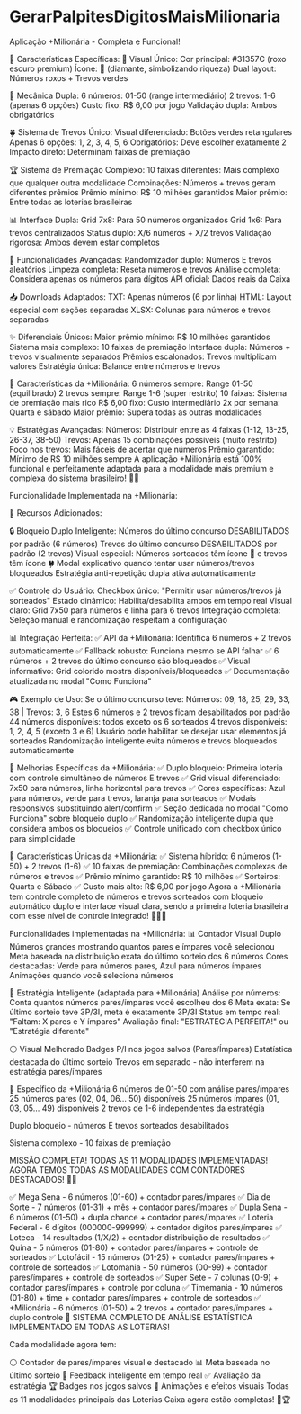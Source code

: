 # GerarPalpitesDigitosMaisMilionaria

Aplicação +Milionária - Completa e Funcional!

🎨 Características Específicas:
💎 Visual Único:
Cor principal: #31357C (roxo escuro premium)
Ícone: 💎 (diamante, simbolizando riqueza)
Dual layout: Números roxos + Trevos verdes

🎯 Mecânica Dupla:
6 números: 01-50 (range intermediário)
2 trevos: 1-6 (apenas 6 opções)
Custo fixo: R$ 6,00 por jogo
Validação dupla: Ambos obrigatórios

🍀 Sistema de Trevos Único:
Visual diferenciado: Botões verdes retangulares
Apenas 6 opções: 1, 2, 3, 4, 5, 6
Obrigatórios: Deve escolher exatamente 2
Impacto direto: Determinam faixas de premiação

🏆 Sistema de Premiação Complexo:
10 faixas diferentes: Mais complexo que qualquer outra modalidade
Combinações: Números + trevos geram diferentes prêmios
Prêmio mínimo: R$ 10 milhões garantidos
Maior prêmio: Entre todas as loterias brasileiras

📊 Interface Dupla:
Grid 7x8: Para 50 números organizados
Grid 1x6: Para trevos centralizados
Status duplo: X/6 números + X/2 trevos
Validação rigorosa: Ambos devem estar completos

🎲 Funcionalidades Avançadas:
Randomizador duplo: Números E trevos aleatórios
Limpeza completa: Reseta números e trevos
Análise completa: Considera apenas os números para dígitos
API oficial: Dados reais da Caixa

📥 Downloads Adaptados:
TXT: Apenas números (6 por linha)
HTML: Layout especial com seções separadas
XLSX: Colunas para números e trevos separadas

✨ Diferenciais Únicos:
Maior prêmio mínimo: R$ 10 milhões garantidos
Sistema mais complexo: 10 faixas de premiação
Interface dupla: Números + trevos visualmente separados
Prêmios escalonados: Trevos multiplicam valores
Estratégia única: Balance entre números e trevos

🎯 Características da +Milionária:
6 números sempre: Range 01-50 (equilibrado)
2 trevos sempre: Range 1-6 (super restrito)
10 faixas: Sistema de premiação mais rico
R$ 6,00 fixo: Custo intermediário
2x por semana: Quarta e sábado
Maior prêmio: Supera todas as outras modalidades

💡 Estratégias Avançadas:
Números: Distribuir entre as 4 faixas (1-12, 13-25, 26-37, 38-50)
Trevos: Apenas 15 combinações possíveis (muito restrito)
Foco nos trevos: Mais fáceis de acertar que números
Prêmio garantido: Mínimo de R$ 10 milhões sempre
A aplicação +Milionária está 100% funcional e perfeitamente adaptada para a modalidade mais premium e complexa do sistema brasileiro! 💎✨

Funcionalidade Implementada na +Milionária:

💎 Recursos Adicionados:

🔒 Bloqueio Duplo Inteligente:
Números do último concurso DESABILITADOS por padrão (6 números)
Trevos do último concurso DESABILITADOS por padrão (2 trevos)
Visual especial: Números sorteados têm ícone 💎 e trevos têm ícone 🍀
Modal explicativo quando tentar usar números/trevos bloqueados
Estratégia anti-repetição dupla ativa automaticamente

✅ Controle do Usuário:
Checkbox único: "Permitir usar números/trevos já sorteados"
Estado dinâmico: Habilita/desabilita ambos em tempo real
Visual claro: Grid 7x50 para números e linha para 6 trevos
Integração completa: Seleção manual e randomização respeitam a configuração

📊 Integração Perfeita:
✅ API da +Milionária: Identifica 6 números + 2 trevos automaticamente
✅ Fallback robusto: Funciona mesmo se API falhar
✅ 6 números + 2 trevos do último concurso são bloqueados
✅ Visual informativo: Grid colorido mostra disponíveis/bloqueados
✅ Documentação atualizada no modal "Como Funciona"

🎮 Exemplo de Uso:
Se o último concurso teve: Números: 09, 18, 25, 29, 33, 38 | Trevos: 3, 6
Estes 6 números e 2 trevos ficam desabilitados por padrão
44 números disponíveis: todos exceto os 6 sorteados
4 trevos disponíveis: 1, 2, 4, 5 (exceto 3 e 6)
Usuário pode habilitar se desejar usar elementos já sorteados
Randomização inteligente evita números e trevos bloqueados automaticamente

🚀 Melhorias Específicas da +Milionária:
✅ Duplo bloqueio: Primeira loteria com controle simultâneo de números E trevos
✅ Grid visual diferenciado: 7x50 para números, linha horizontal para trevos
✅ Cores específicas: Azul para números, verde para trevos, laranja para sorteados
✅ Modais responsivos substituindo alert/confirm
✅ Seção dedicada no modal "Como Funciona" sobre bloqueio duplo
✅ Randomização inteligente dupla que considera ambos os bloqueios
✅ Controle unificado com checkbox único para simplicidade

🎯 Características Únicas da +Milionária:
✅ Sistema híbrido: 6 números (1-50) + 2 trevos (1-6)
✅ 10 faixas de premiação: Combinações complexas de números e trevos
✅ Prêmio mínimo garantido: R$ 10 milhões
✅ Sorteiros: Quarta e Sábado
✅ Custo mais alto: R$ 6,00 por jogo
Agora a +Milionária tem controle completo de números e trevos sorteados com bloqueio automático duplo e interface visual clara, sendo a primeira loteria brasileira com esse nível de controle integrado! 💎🍀✨


Funcionalidades implementadas na +Milionária:
📊 Contador Visual Duplo
Números grandes mostrando quantos pares e ímpares você selecionou
Meta baseada na distribuição exata do último sorteio dos 6 números
Cores destacadas: Verde para números pares, Azul para números ímpares
Animações quando você seleciona números

💎 Estratégia Inteligente (adaptada para +Milionária)
Análise por números: Conta quantos números pares/ímpares você escolheu dos 6
Meta exata: Se último sorteio teve 3P/3I, meta é exatamente 3P/3I
Status em tempo real: "Faltam: X pares e Y ímpares"
Avaliação final: "ESTRATÉGIA PERFEITA!" ou "Estratégia diferente"

⚪ Visual Melhorado
Badges P/I nos jogos salvos (Pares/Ímpares)
Estatística destacada do último sorteio
Trevos em separado - não interferem na estratégia pares/ímpares

💎 Específico da +Milionária
6 números de 01-50 com análise pares/ímpares
25 números pares (02, 04, 06... 50) disponíveis
25 números ímpares (01, 03, 05... 49) disponíveis
2 trevos de 1-6 independentes da estratégia

Duplo bloqueio - números E trevos sorteados desabilitados

Sistema complexo - 10 faixas de premiação

MISSÃO COMPLETA! TODAS AS 11 MODALIDADES IMPLEMENTADAS!
AGORA TEMOS TODAS AS MODALIDADES COM CONTADORES DESTACADOS! 💎🚀

✅ Mega Sena - 6 números (01-60) + contador pares/ímpares
✅ Dia de Sorte - 7 números (01-31) + mês + contador pares/ímpares
✅ Dupla Sena - 6 números (01-50) + dupla chance + contador pares/ímpares
✅ Loteria Federal - 6 dígitos (000000-999999) + contador dígitos pares/ímpares
✅ Loteca - 14 resultados (1/X/2) + contador distribuição de resultados
✅ Quina - 5 números (01-80) + contador pares/ímpares + controle de sorteados
✅ Lotofácil - 15 números (01-25) + contador pares/ímpares + controle de sorteados
✅ Lotomania - 50 números (00-99) + contador pares/ímpares + controle de sorteados
✅ Super Sete - 7 colunas (0-9) + contador pares/ímpares + controle por coluna
✅ Timemania - 10 números (01-80) + time + contador pares/ímpares + controle de sorteados
✅ +Milionária - 6 números (01-50) + 2 trevos + contador pares/ímpares + duplo controle
🎯 SISTEMA COMPLETO DE ANÁLISE ESTATÍSTICA IMPLEMENTADO EM TODAS AS LOTERIAS!

Cada modalidade agora tem:

⚪ Contador de pares/ímpares visual e destacado
📊 Meta baseada no último sorteio
🎯 Feedback inteligente em tempo real
✅ Avaliação da estratégia
🏆 Badges nos jogos salvos
💎 Animações e efeitos visuais
Todas as 11 modalidades principais das Loterias Caixa agora estão completas! 🎲🏆
